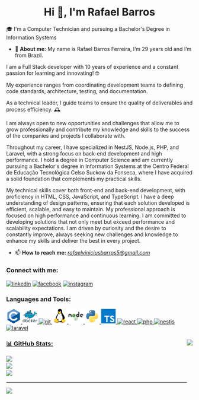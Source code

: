 <h1 align="center">Hi 👋, I'm Rafael Barros</h1>
<p align="left">🎓 I'm a Computer Technician and pursuing a Bachelor's Degree in Information Systems</p>

- 💬 **About me:** My name is Rafael Barros Ferreira, I’m 29 years old and I’m from Brazil.

I am a Full Stack developer with 10 years of experience and a constant passion for learning and innovating! 🤓

My experience ranges from coordinating development teams to defining code standards, architecture, testing, and documentation. 

As a technical leader, I guide teams to ensure the quality of deliverables and process efficiency. 🕰️

I am always open to new opportunities and challenges that allow me to grow professionally and contribute my knowledge and skills to the success of the companies and projects I collaborate with.

Throughout my career, I have specialized in NestJS, Node.js, PHP, and Laravel, with a strong focus on back-end development and high performance. I hold a degree in Computer Science and am currently pursuing a Bachelor's degree in Information Systems at the Centro Federal de Educação Tecnológica Celso Suckow da Fonseca, where I have acquired a solid foundation that complements my practical skills.

My technical skills cover both front-end and back-end development, with proficiency in HTML, CSS, JavaScript, and TypeScript. I have a deep understanding of design patterns, ensuring that each solution developed is efficient, scalable, and easy to maintain. My professional approach is focused on high performance and continuous learning. I am committed to developing solutions that not only meet but exceed performance and scalability expectations. I am driven by curiosity and the desire to constantly improve, always seeking new challenges and knowledge to enhance my skills and deliver the best in every project.

- 📫 **How to reach me:** *rafaelviniciusbarros5@gmail.com*

<h3 align="left">Connect with me:</h3>
<p align="left">
<a href="https://www.linkedin.com/in/rafael-vinicius-barros-ferreira-974598120/" target="blank"><img align="center" src="https://raw.githubusercontent.com/rahuldkjain/github-profile-readme-generator/master/src/images/icons/Social/linked-in-alt.svg" alt="linkedin" height="30" width="40" /></a>
<a href="https://www.facebook.com/rafael.viniciusbarros/" target="blank"><img align="center" src="https://raw.githubusercontent.com/rahuldkjain/github-profile-readme-generator/master/src/images/icons/Social/facebook.svg" alt="facebook" height="30" width="40" /></a>
<a href="https://www.instagram.com/rafaelviniciusbarros/" target="blank"><img align="center" src="https://raw.githubusercontent.com/rahuldkjain/github-profile-readme-generator/master/src/images/icons/Social/instagram.svg" alt="instagram" height="30" width="40" /></a>
</p>

<h3 align="left">Languages and Tools:</h3>
<p align="left">
<a href="https://www.cprogramming.com/" target="_blank" rel="noreferrer">
    <img src="https://raw.githubusercontent.com/devicons/devicon/master/icons/c/c-original.svg" alt="c" width="40" height="40"/>
</a>
<a href="https://www.docker.com/" target="_blank" rel="noreferrer">
    <img src="https://raw.githubusercontent.com/devicons/devicon/master/icons/docker/docker-original-wordmark.svg" alt="docker" width="40" height="40"/>
</a>
<a href="https://git-scm.com/" target="_blank" rel="noreferrer">
    <img src="https://www.vectorlogo.zone/logos/git-scm/git-scm-icon.svg" alt="git" width="40" height="40"/>
</a>
<a href="https://www.linux.org/" target="_blank" rel="noreferrer">
    <img src="https://raw.githubusercontent.com/devicons/devicon/master/icons/linux/linux-original.svg" alt="linux" width="40" height="40"/>
</a>
<a href="https://nodejs.org" target="_blank" rel="noreferrer">
    <img src="https://raw.githubusercontent.com/devicons/devicon/master/icons/nodejs/nodejs-original-wordmark.svg" alt="nodejs" width="40" height="40"/>
</a>
<a href="https://www.python.org" target="_blank" rel="noreferrer">
    <img src="https://raw.githubusercontent.com/devicons/devicon/master/icons/python/python-original.svg" alt="python" width="40" height="40"/>
</a>
<a href="https://www.typescriptlang.org/" target="_blank" rel="noreferrer">
    <img src="https://raw.githubusercontent.com/devicons/devicon/master/icons/typescript/typescript-original.svg" alt="typescript" width="40" height="40"/>
</a>
<a href="https://react.dev/" target="_blank" rel="noreferrer">
    <img src="https://img.icons8.com/plasticine/100/000000/react.png" alt="react" width="40" height="40"/>
</a>
<a href="https://www.php.net/" target="_blank" rel="noreferrer">
    <img src="https://img.icons8.com/offices/80/000000/php-logo.png" alt="php" width="40" height="40"/>
</a>
<a href="https://nestjs.com/" target="_blank" rel="noreferrer">
    <img src="https://img.icons8.com/color/48/000000/nestjs.png" alt="nestjs" width="40" height="40"/>
</a>

<a href="https://laravel.com/" target="_blank" rel="noreferrer">
    <img src="https://img.icons8.com/fluency/48/000000/laravel.png" alt="laravel" width="40" height="40"/>
</p>

<img align="right" height="150" src="https://i.pinimg.com/originals/ab/53/c3/ab53c3258caa5c3c691b4de46cb5ad88.gif" />

### 📊 GitHub Stats:
![](https://github-readme-stats.vercel.app/api?username=RVBF&theme=white-green&hide_border=true&include_all_commits=true&count_private=true)<br/>
![](https://github-readme-streak-stats.herokuapp.com/?user=RVBF&theme=white-green&hide_border=true)<br/>
![](https://github-readme-stats.vercel.app/api/top-langs/?username=RVBF&theme=white-green&hide_border=true&include_all_commits=true&count_private=true&layout=compact)

---
[![](https://visitcount.itsvg.in/api?id=RVBF&icon=0&color=0)](https://visitcount.itsvg.in)

<!-- Proudly created with GPRM ( https://gprm.itsvg.in ) -->
